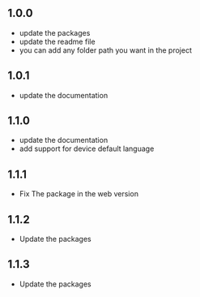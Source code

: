 ## 1.0.0

* update the packages
* update the readme file
* you can add any folder path you want in the project


## 1.0.1

* update the documentation

## 1.1.0

* update the documentation
* add support for device default language


## 1.1.1

* Fix The package in the web version

## 1.1.2
* Update the packages

## 1.1.3
* Update the packages